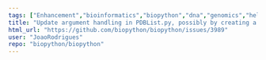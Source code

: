 ```yaml
---
tags: ["Enhancement","bioinformatics","biopython","dna","genomics","help-wanted","phylogenetics","protein","protein-structure","python","sequence-alignment"]
title: "Update argument handling in PDBList.py, possibly by creating a new module."
html_url: "https://github.com/biopython/biopython/issues/3989"
user: "JoaoRodrigues"
repo: "biopython/biopython"
---
```


